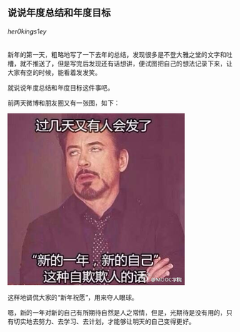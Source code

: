 ## 说说年度总结和年度目标

###### her0kings1ey

新年的第一天，粗略地写了一下去年的总结，发现很多是不登大雅之堂的文字和吐槽，就不推送了，但是写完后发现还有话想讲，便试图把自己的想法记录下来，让大家有空的时候，能看着发发笑。

就说说年度总结和年度目标这件事吧。

前两天微博和朋友圈又有一张图，如下：

![](./img/2015-1-1-cheat-on-oneself.jpg)

这样地调侃大家的“新年祝愿”，用来夺人眼球。

嗯，新的一年对新的自己有所期待自然是人之常情，但是，光期待是没有用的，只有切实地去努力、去学习、去计划，才能够让明天的自己变得更好。

